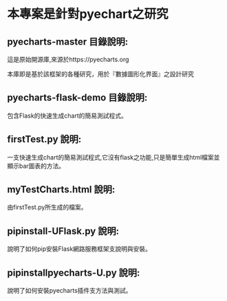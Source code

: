 # 本專案是針對pyechart之研究

## pyecharts-master 目錄說明:
這是原始開源庫,來源於https://pyecharts.org

本庫即是基於該框架的各種研究，用於『數據圖形化界面』之設計研究

## pyecharts-flask-demo 目錄說明:
包含Flask的快速生成chart的簡易測試程式。

## firstTest.py 說明:
一支快速生成chart的簡易測試程式,它沒有flask之功能,只是簡單生成html檔案並顯示bar圖表的方法。

## myTestCharts.html 說明:
由firstTest.py所生成的檔案。

## pipinstall-UFlask.py 說明:
說明了如何pip安裝Flask網路服務框架支說明與安裝。

## pipinstallpyecharts-U.py 說明:
說明了如何安裝pyecharts插件支方法與測試。